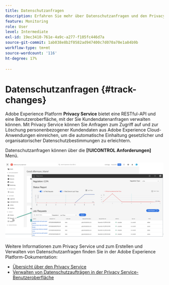```yaml
---
title: Datenschutzanfragen
description: Erfahren Sie mehr über Datenschutzanfragen und den Privacy Service.
feature: Monitoring
role: User
level: Intermediate
exl-id: 19ec3410-761e-4a9c-a277-f105fc446d7a
source-git-commit: 1ab038e8b2f0582ad947400c7d070a70e1a84b9b
workflow-type: tm+mt
source-wordcount: '116'
ht-degree: 17%

---
```


# Datenschutzanfragen {#track-changes}

Adobe Experience Platform **Privacy Service** bietet eine RESTful-API und eine Benutzeroberfläche, mit der Sie Kundendatenanfragen verwalten können. Mit Privacy Service können Sie Anfragen zum Zugriff auf und zur Löschung personenbezogener Kundendaten aus Adobe Experience Cloud-Anwendungen einreichen, um die automatische Einhaltung gesetzlicher und organisatorischer Datenschutzbestimmungen zu erleichtern.

Datenschutzanfragen können über die **[!UICONTROL Anforderungen]** Menü.

![](assets/requests.png)

Weitere Informationen zum Privacy Service und zum Erstellen und Verwalten von Datenschutzanfragen finden Sie in der Adobe Experience Platform-Dokumentation:

* [Übersicht über den Privacy Service](https://experienceleague.adobe.com/docs/experience-platform/privacy/home.html?lang=de)
* [Verwalten von Datenschutzaufträgen in der Privacy Service-Benutzeroberfläche](https://experienceleague.adobe.com/docs/experience-platform/privacy/ui/user-guide.html?lang=de)
